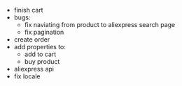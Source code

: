 - finish cart
- bugs:
  - fix naviating from product to aliexpress search page
  - fix pagination
- create order
- add properties to:
  - add to cart
  - buy product
- aliexpress api
- fix locale
